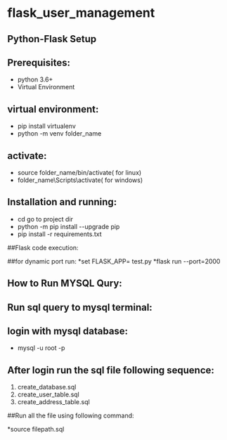 # flask_user_management

## Python-Flask Setup
## Prerequisites:
* python 3.6+
* Virtual Environment

## virtual environment:
* pip install virtualenv
* python -m venv folder_name
## activate:
* source folder_name/bin/activate( for linux)
* folder_name\Scripts\activate( for windows)

## Installation and running:
* cd go to project dir
* python -m pip install --upgrade pip
* pip install -r requirements.txt

##Flask code execution:

##for dynamic port run:
*set FLASK_APP= test.py
*flask run --port=2000 

## How to Run MYSQL Qury:

## Run sql query to mysql terminal:

## login with mysql database:
* mysql -u root -p

## After login run the sql file following sequence:
1. create_database.sql
2. create_user_table.sql
3. create_address_table.sql

##Run all the file using following command:

*source filepath.sql
